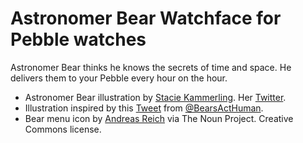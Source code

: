 # Astronomer Bear Watchface for Pebble watches
Astronomer Bear thinks he knows the secrets of time and space. He delivers them to your Pebble every hour on the hour. 


* Astronomer Bear illustration by [Stacie Kammerling](https://www.staciekammerling.com/). Her [Twitter](https://twitter.com/Stacie_kam). 
 * Illustration inspired by this [Tweet](https://twitter.com/BearsActHuman/status/484713753108549632) from [@BearsActHuman](https://twitter.com/BearsActHuman).
* Bear menu icon by [Andreas Reich](https://thenounproject.com/term/bear/1189486/) via The Noun Project. Creative Commons license. 
